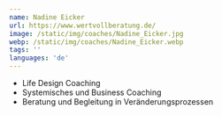 ```yaml
---
name: Nadine Eicker
url: https://www.wertvollberatung.de/
image: /static/img/coaches/Nadine_Eicker.jpg
webp: /static/img/coaches/Nadine_Eicker.webp
tags: ''
languages: 'de'
---
```


<ul><li>Life Design Coaching</li><li>Systemisches und Business Coaching</li><li>Beratung und Begleitung in Veränderungsprozessen</li></ul>